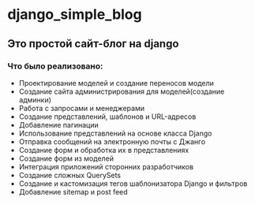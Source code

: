 # django_simple_blog

## Это простой сайт-блог на django
### Что было реализовано:


- Проектирование моделей и создание переносов модели
- Создание сайта администрирования для моделей(создание админки)
- Работа с запросами и менеджерами
- Создание представлений, шаблонов и URL-адресов
- Добавление пагинации
- Использование представлений на основе класса Django
- Отправка сообщений на электронную почты с Джанго
- Создание форм и обработка их в представлениях
- Создание форм из моделей
- Интеграция приложений сторонних разработчиков
- Создание сложных QuerySets
- Создание и кастомизация тегов шаблонизатора Django и фильтров
- Добавление sitemap и post feed
